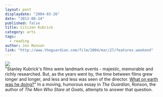 ```yaml
---
layout: post
displaydate: "2004-03-26"
date: "2013-08-14"
published: false
title: Citizen Kubrick
category: arts
tags: 
  - reading
author: Jon Ronson
link: "http://www.theguardian.com/film/2004/mar/27/features.weekend"
---
```


![](http://upload.wikimedia.org/wikipedia/commons/4/46/Kubrick_-_Barry_Lyndon_candid.JPG)<br>
"Stanley Kubrick's films were landmark events - majestic, memorable and richly researched. But, as the years went by, the time between films grew longer and longer, and less and less was seen of the director. <a href="http://www.theguardian.com/film/2004/mar/27/features.weekend">What on earth was he doing?</a>" In a moving, humorous essay in _The Guardian_, Ronson, the author of _The Men Who Stare at Goats_, attempts to answer that question.